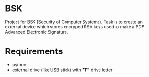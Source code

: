 # BSK
Project for BSK (Security of Computer Systems). Task is to create an external device which stores encryped RSA keys used to make a PDF Advanced Electronic Signature.

# Requirements
- python
- external drive (like USB stick) with **"T"** drive letter 